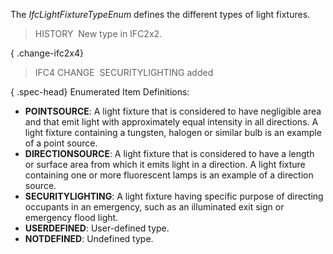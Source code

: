 ﻿The _IfcLightFixtureTypeEnum_ defines the different types of light fixtures.

> HISTORY&nbsp; New type in IFC2x2.

{ .change-ifc2x4}
> IFC4 CHANGE&nbsp; SECURITYLIGHTING added

{ .spec-head}
Enumerated Item Definitions:

* **POINTSOURCE**: A light fixture that is considered to have negligible area and that emit light with approximately equal intensity in all directions. A light fixture containing a tungsten, halogen or similar bulb is an example of a point source.
* **DIRECTIONSOURCE**: A light fixture that is considered to have a length or surface area from which it emits light in a direction. A light fixture containing one or more fluorescent lamps is an example of a direction source. 
* **SECURITYLIGHTING**: A light fixture having specific purpose of directing occupants in an emergency, such as an illuminated exit sign or emergency flood light.
* **USERDEFINED**: User-defined type.
* **NOTDEFINED**: Undefined type.

